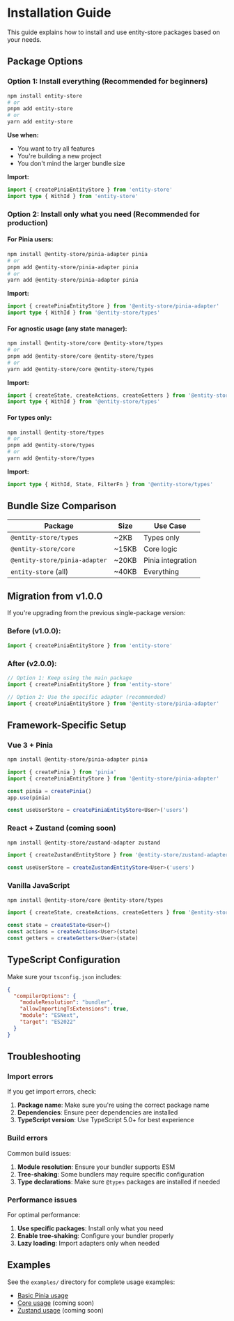 # Installation Guide

This guide explains how to install and use entity-store packages based on your needs.

## Package Options

### Option 1: Install everything (Recommended for beginners)

```bash
npm install entity-store
# or
pnpm add entity-store
# or
yarn add entity-store
```

**Use when:**
- You want to try all features
- You're building a new project
- You don't mind the larger bundle size

**Import:**
```typescript
import { createPiniaEntityStore } from 'entity-store'
import type { WithId } from 'entity-store'
```

### Option 2: Install only what you need (Recommended for production)

#### For Pinia users:
```bash
npm install @entity-store/pinia-adapter pinia
# or
pnpm add @entity-store/pinia-adapter pinia
# or
yarn add @entity-store/pinia-adapter pinia
```

**Import:**
```typescript
import { createPiniaEntityStore } from '@entity-store/pinia-adapter'
import type { WithId } from '@entity-store/types'
```

#### For agnostic usage (any state manager):
```bash
npm install @entity-store/core @entity-store/types
# or
pnpm add @entity-store/core @entity-store/types
# or
yarn add @entity-store/core @entity-store/types
```

**Import:**
```typescript
import { createState, createActions, createGetters } from '@entity-store/core'
import type { WithId } from '@entity-store/types'
```

#### For types only:
```bash
npm install @entity-store/types
# or
pnpm add @entity-store/types
# or
yarn add @entity-store/types
```

**Import:**
```typescript
import type { WithId, State, FilterFn } from '@entity-store/types'
```

## Bundle Size Comparison

| Package | Size | Use Case |
|---------|------|----------|
| `@entity-store/types` | ~2KB | Types only |
| `@entity-store/core` | ~15KB | Core logic |
| `@entity-store/pinia-adapter` | ~20KB | Pinia integration |
| `entity-store` (all) | ~40KB | Everything |

## Migration from v1.0.0

If you're upgrading from the previous single-package version:

### Before (v1.0.0):
```typescript
import { createPiniaEntityStore } from 'entity-store'
```

### After (v2.0.0):
```typescript
// Option 1: Keep using the main package
import { createPiniaEntityStore } from 'entity-store'

// Option 2: Use the specific adapter (recommended)
import { createPiniaEntityStore } from '@entity-store/pinia-adapter'
```

## Framework-Specific Setup

### Vue 3 + Pinia

```bash
npm install @entity-store/pinia-adapter pinia
```

```typescript
import { createPinia } from 'pinia'
import { createPiniaEntityStore } from '@entity-store/pinia-adapter'

const pinia = createPinia()
app.use(pinia)

const useUserStore = createPiniaEntityStore<User>('users')
```

### React + Zustand (coming soon)

```bash
npm install @entity-store/zustand-adapter zustand
```

```typescript
import { createZustandEntityStore } from '@entity-store/zustand-adapter'

const useUserStore = createZustandEntityStore<User>('users')
```

### Vanilla JavaScript

```bash
npm install @entity-store/core @entity-store/types
```

```typescript
import { createState, createActions, createGetters } from '@entity-store/core'

const state = createState<User>()
const actions = createActions<User>(state)
const getters = createGetters<User>(state)
```

## TypeScript Configuration

Make sure your `tsconfig.json` includes:

```json
{
  "compilerOptions": {
    "moduleResolution": "bundler",
    "allowImportingTsExtensions": true,
    "module": "ESNext",
    "target": "ES2022"
  }
}
```

## Troubleshooting

### Import errors

If you get import errors, check:

1. **Package name**: Make sure you're using the correct package name
2. **Dependencies**: Ensure peer dependencies are installed
3. **TypeScript version**: Use TypeScript 5.0+ for best experience

### Build errors

Common build issues:

1. **Module resolution**: Ensure your bundler supports ESM
2. **Tree-shaking**: Some bundlers may require specific configuration
3. **Type declarations**: Make sure `@types` packages are installed if needed

### Performance issues

For optimal performance:

1. **Use specific packages**: Install only what you need
2. **Enable tree-shaking**: Configure your bundler properly
3. **Lazy loading**: Import adapters only when needed

## Examples

See the `examples/` directory for complete usage examples:

- [Basic Pinia usage](./examples/pinia-basic-usage.ts)
- [Core usage](./examples/core-usage.ts) (coming soon)
- [Zustand usage](./examples/zustand-usage.ts) (coming soon)
